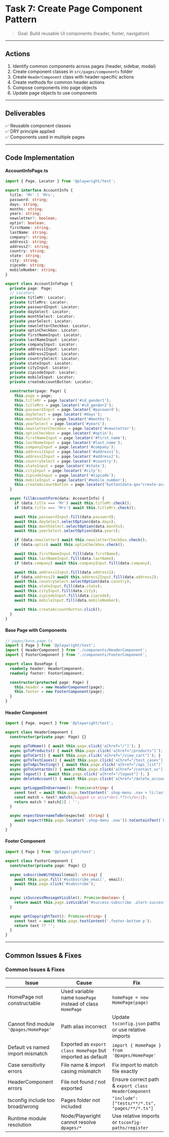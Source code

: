# Task 7: Create Page Component Pattern

> Goal: Build reusable UI components (header, footer, navigation)

---

## Actions

1. Identify common components across pages (header, sidebar, modal)  
2. Create component classes in `src/pages/components` folder  
3. Create `HeaderComponent` class with header-specific actions  
4. Create methods for common header actions  
5. Compose components into page objects  
6. Update page objects to use components  

---

## Deliverables

✅ Reusable component classes  
✅ DRY principle applied  
✅ Components used in multiple pages  

---

## Code Implementation

#### AccountInfoPage.ts
```ts
import { Page, Locator } from '@playwright/test';

export interface AccountInfo {
  title: 'Mr' | 'Mrs';
  password: string;
  days: string;
  months: string;
  years: string;
  newsletter?: boolean;
  optin?: boolean;
  firstName: string;
  lastName: string;
  company?: string;
  address1: string;
  address2?: string;
  country: string;
  state: string;
  city: string;
  zipcode: string;
  mobileNumber: string;
}

export class AccountInfoPage {
  private page: Page;
  // Locators
  private titleMr: Locator;
  private titleMrs: Locator;
  private passwordInput: Locator;
  private daySelect: Locator;
  private monthSelect: Locator;
  private yearSelect: Locator;
  private newsletterCheckbox: Locator;
  private optinCheckbox: Locator;
  private firstNameInput: Locator;
  private lastNameInput: Locator;
  private companyInput: Locator;
  private address1Input: Locator;
  private address2Input: Locator;
  private countrySelect: Locator;
  private stateInput: Locator;
  private cityInput: Locator;
  private zipcodeInput: Locator;
  private mobileInput: Locator;
  private createAccountButton: Locator;

  constructor(page: Page) {
    this.page = page;
    this.titleMr = page.locator('#id_gender1');
    this.titleMrs = page.locator('#id_gender2');
    this.passwordInput = page.locator('#password');
    this.daySelect = page.locator('#days');
    this.monthSelect = page.locator('#months');
    this.yearSelect = page.locator('#years');
    this.newsletterCheckbox = page.locator('#newsletter');
    this.optinCheckbox = page.locator('#optin');
    this.firstNameInput = page.locator('#first_name');
    this.lastNameInput = page.locator('#last_name');
    this.companyInput = page.locator('#company');
    this.address1Input = page.locator('#address1');
    this.address2Input = page.locator('#address2');
    this.countrySelect = page.locator('#country');
    this.stateInput = page.locator('#state');
    this.cityInput = page.locator('#city');
    this.zipcodeInput = page.locator('#zipcode');
    this.mobileInput = page.locator('#mobile_number');
    this.createAccountButton = page.locator('button[data-qa="create-account"]');
  }

  async fillAccountForm(data: AccountInfo) {
    if (data.title === 'Mr') await this.titleMr.check();
    if (data.title === 'Mrs') await this.titleMrs.check();

    await this.passwordInput.fill(data.password);
    await this.daySelect.selectOption(data.days);
    await this.monthSelect.selectOption(data.months);
    await this.yearSelect.selectOption(data.years);

    if (data.newsletter) await this.newsletterCheckbox.check();
    if (data.optin) await this.optinCheckbox.check();

    await this.firstNameInput.fill(data.firstName);
    await this.lastNameInput.fill(data.lastName);
    if (data.company) await this.companyInput.fill(data.company);

    await this.address1Input.fill(data.address1);
    if (data.address2) await this.address2Input.fill(data.address2);
    await this.countrySelect.selectOption(data.country);
    await this.stateInput.fill(data.state);
    await this.cityInput.fill(data.city);
    await this.zipcodeInput.fill(data.zipcode);
    await this.mobileInput.fill(data.mobileNumber);

    await this.createAccountButton.click();
  }
}
```
#### Base Page with Components
```ts
// pages/base.page.ts
import { Page } from '@playwright/test';
import { HeaderComponent } from './components/HeaderComponent';
import { FooterComponent } from './components/FooterComponent';

export class BasePage {
  readonly header: HeaderComponent;
  readonly footer: FooterComponent;

  constructor(protected page: Page) {
    this.header = new HeaderComponent(page);
    this.footer = new FooterComponent(page);
  }
}

```

#### Header Component

```ts
import { Page, expect } from '@playwright/test';

export class HeaderComponent {
  constructor(private page: Page) {}

  async goToHome() { await this.page.click('a[href="/"]'); }
  async goToProducts() { await this.page.click('a[href="/products"]'); }
  async goToCart() { await this.page.click('a[href="/view_cart"]'); }
  async goToTestCases() { await this.page.click('a[href="/test_cases"]'); }
  async goToApiTesting() { await this.page.click('a[href="/api_list"]'); }
  async goToContactUs() { await this.page.click('a[href="/contact_us"]'); }
  async logout() { await this.page.click('a[href="/logout"]'); }
  async deleteAccount() { await this.page.click('a[href="/delete_account"]'); }

  async getLoggedInUsername(): Promise<string> {
    const text = await this.page.textContent('.shop-menu .nav > li:last-child');
    const match = text?.match(/Logged in as\s*<b>(.*?)<\/b>/i);
    return match ? match[1] : '';
  }

  async expectUsernameToBe(expected: string) {
    await expect(this.page.locator('.shop-menu .nav')).toContainText(`Logged in as ${expected}`);
  }
}

```

#### Footer Component


```ts
import { Page } from '@playwright/test';

export class FooterComponent {
  constructor(private page: Page) {}

  async subscribeWithEmail(email: string) {
    await this.page.fill('#susbscribe_email', email);
    await this.page.click('#subscribe');
  }

  async isSuccessMessageVisible(): Promise<boolean> {
    return await this.page.isVisible('#success-subscribe .alert-success');
  }

  async getCopyrightText(): Promise<string> {
    const text = await this.page.textContent('.footer-bottom p');
    return text ?? '';
  }
}

```

---

## Common Issues & Fixes

### Common Issues & Fixes

| Issue | Cause | Fix |
|-------|-------|-----|
| HomePage not constructable | Used variable name `homePage` instead of class `HomePage` | `homePage = new HomePage(page)` |
| Cannot find module `'@pages/HomePage'` | Path alias incorrect | Update `tsconfig.json` paths or use relative imports |
| Default vs named import mismatch | Exported as `export class HomePage` but imported as default | `import { HomePage } from '@pages/HomePage'` |
| Case sensitivity errors | File name & import casing mismatch | Fix import to match file exactly |
| HeaderComponent errors | File not found / not exported | Ensure correct path & `export class HeaderComponent` |
| tsconfig include too broad/wrong | Pages folder not included | `"include": ["tests/**/*.ts", "pages/**/*.ts"]` |
| Runtime module resolution | Node/Playwright cannot resolve `@pages/*` | Use relative imports or `tsconfig-paths/register` |


